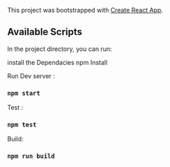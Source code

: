 This project was bootstrapped with [Create React App](https://github.com/facebook/create-react-app).

## Available Scripts

In the project directory, you can run:

install the Dependacies
npm Install

Run Dev server :

### `npm start`

Test :
### `npm test`

Build:
### `npm run build`
